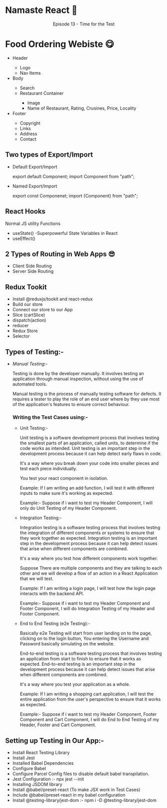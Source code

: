 # Namaste React 🚀

<p align="center">Episode 13 - Time for the Test</p>

# Food Ordering Webiste 😋

<ul>
    <li>Header</li>
    <ul>
        <li>Logo</li>
        <li>Nav Items</li>
    </ul>
    <li>Body</li>
    <ul>
        <li>Search</li>
        <li>Restaurant Container</li>
        <ul>
            <li>Image</li>
            <li>Name of Restaurant, Rating, Crusines, Price, Locality</li>
        </ul>
    </ul>
    <li>Footer</li>
    <ul>
        <li>Copyright</li>
        <li>Links</li>
        <li>Address</li>
        <li>Contact</li>
    </ul>
</ul>

<h2>Two types of Export/Import</h2>

- Default Export/Import

  export default Component;
  import Component from "path";

- Named Export/Import

  export const Componenet;
  import {Component} from "path";

## React Hooks

<p>Normal JS utility Functions</p>

- useState() -Superpowerful State Variables in React
- useEffect()

## 2 Types of Routing in Web Apps 😎

- Client Side Routing
- Server Side Routing

## Redux Tookit

- Install @reduxjs/tookit and react-redux
- Build our store
- Connect our store to our App
- Slice (cartSlice)
- dispatch(action)
- reducer
- Redux Store
- Selector

## Types of Testing:-

- _Manual Testing:-_

  Testing is done by the developer manually. It involves testing an application through manual inspection, without using the use of automated tools.

  Manual testing is the process of manually testing software for defects. It requires a tester to play the role of an end user where by they use most of the application's features to ensure correct behaviour.

  ### Writing the Test Cases using:-

  - Unit Testing:-

    Unit testing is a software development process that involves testing the smallest parts of an application, called units, to determine if the code works as intended. Unit testing is an important step in the development process because it can help detect early flaws in code.

    It's a way where you break down your code into smaller pieces and test each piece individually.

    You test your react component in isolation.

    Example: If I am writing an add function, I will test it with different inputs to make sure it's working as expected.

    Example:- Suppose if i want to test my Header Component, I will only do Unit Testing of my Header Component.

  - Integration Testing:-

    Integration testing is a software testing process that involves testing the integration of different components or systems to ensure that they work together as expected. Integration testing is an important step in the development process because it can help detect issues that arise when different components are combined.

    It's a way where you test how different components work together.

    Suppose There are multiple components and they are talking to each other and we will develop a flow of an action in a React Application that we will test.

    Example: If I am writing a login page, I will test how the login page interacts with the backend API.

    Example:- Suppose if i want to test my Header Component and Footer Component, I will do Integration Testing of my Header and Footer Component.

  - End to End Testing (e2e Testing):-

    Basically e2e Testing will start from user landing on to the page, clicking on to the login button, You entering the Username and Password basically simulating on the website.

    End-to-end testing is a software testing process that involves testing an application from start to finish to ensure that it works as expected. End-to-end testing is an important step in the development process because it can help detect issues that arise when different components are combined.

    It's a way where you test your application as a whole.

    Example: If I am writing a shopping cart application, I will test the entire application from the user's perspective to ensure that it works as expected.

    Example:- Suppose if i want to test my Header Component, Footer Component and Cart Component, I will do End to End Testing of my Header, Footer and Cart Component.

## Setting up Testing in Our App:-

- Install React Testing Library
- Install Jest
- Installed Babel Dependencies
- Configure Babel
- Configure Parcel Config files to disable default babel transpilation.
- Jest Configuration :- npx jest --init
- Installing JSDOM library
- Install @babel/preset-react (To make JSX work in Test Cases)
- Include @babel/preset-react in my babel configuration
- Install @testing-library/jest-dom :- npm i -D @testing-library/jest-dom
